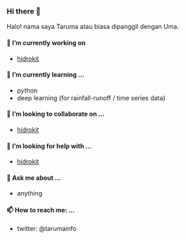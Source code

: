 ### Hi there 👋

Halo! nama saya Taruma atau biasa dipanggil dengan Uma.

#### 🔭 I’m currently working on

- [hidrokit](//github.com/hidrokit)

#### 🌱 I’m currently learning ...

- python
- deep learning (for rainfall-runoff / time series data)

#### 👯 I’m looking to collaborate on ...

- [hidrokit](//github.com/hidrokit/hidrokit)

#### 🤔 I’m looking for help with ...

- [hidrokit](//github.com/hidrokit/hidrokit)

#### 💬 Ask me about ...

- anything

#### 📫 How to reach me: ...

- twitter: @tarumainfo




<!--
**taruma/taruma** is a ✨ _special_ ✨ repository because its `README.md` (this file) appears on your GitHub profile.

Here are some ideas to get you started:

- 😄 Pronouns: ...
- ⚡ Fun fact: ...

-->
